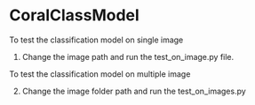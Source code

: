 # CoralClassModel

To test the classification model on single image

1. Change the image path and run the test_on_image.py file. 

To test the classification model on multiple image

2. Change the image folder path and run the test_on_images.py

